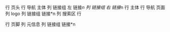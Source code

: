 行 页头
    行 导航 主体
        列 链接组 左
            链接*n
        列 链接组 右
            链接*n
行 主体
    行 导航 页面
        列 logo
        列 链接组
            链接*n
        列 搜索区
    行
        
行 页脚
    列 元信息
    列 链接组
        链接*n
